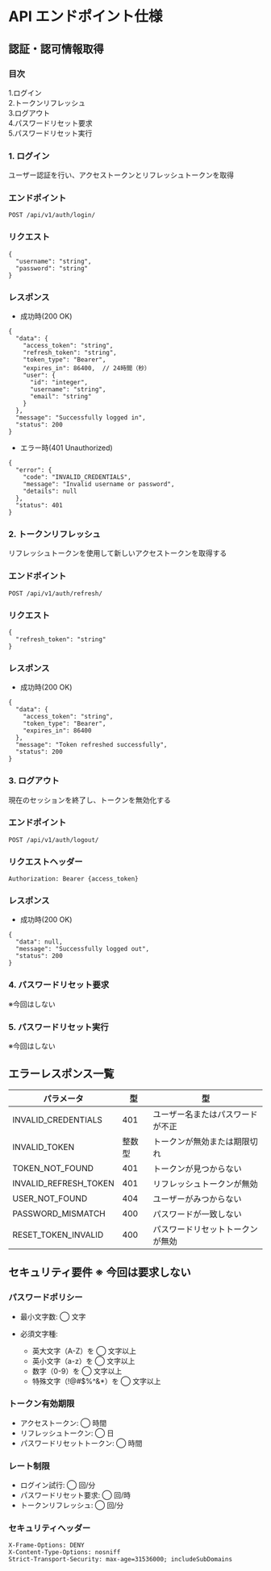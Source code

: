 # API エンドポイント仕様

## 認証・認可情報取得

### 目次

1.ログイン<br> 2.トークンリフレッシュ<br> 3.ログアウト<br> 4.パスワードリセット要求<br> 5.パスワードリセット実行<br>

### 1. ログイン

ユーザー認証を行い、アクセストークンとリフレッシュトークンを取得

### エンドポイント

```
POST /api/v1/auth/login/
```

### リクエスト

```
{
  "username": "string",
  "password": "string"
}
```

### レスポンス

- 成功時(200 OK)

```
{
  "data": {
    "access_token": "string",
    "refresh_token": "string",
    "token_type": "Bearer",
    "expires_in": 86400,  // 24時間（秒）
    "user": {
      "id": "integer",
      "username": "string",
      "email": "string"
    }
  },
  "message": "Successfully logged in",
  "status": 200
}
```

- エラー時(401 Unauthorized)

```
{
  "error": {
    "code": "INVALID_CREDENTIALS",
    "message": "Invalid username or password",
    "details": null
  },
  "status": 401
}
```

### 2. トークンリフレッシュ

リフレッシュトークンを使用して新しいアクセストークンを取得する

### エンドポイント

```
POST /api/v1/auth/refresh/
```

### リクエスト

```
{
  "refresh_token": "string"
}
```

### レスポンス

- 成功時(200 OK)

```
{
  "data": {
    "access_token": "string",
    "token_type": "Bearer",
    "expires_in": 86400
  },
  "message": "Token refreshed successfully",
  "status": 200
}
```

### 3. ログアウト

現在のセッションを終了し、トークンを無効化する

### エンドポイント

```
POST /api/v1/auth/logout/
```

### リクエストヘッダー

```
Authorization: Bearer {access_token}
```

### レスポンス

- 成功時(200 OK)

```
{
  "data": null,
  "message": "Successfully logged out",
  "status": 200
}
```

### 4. パスワードリセット要求

※今回はしない

### 5. パスワードリセット実行

※今回はしない

## エラーレスポンス一覧

| パラメータ            | 型     | 型                               |
| --------------------- | ------ | -------------------------------- |
| INVALID_CREDENTIALS   | 401    | ユーザー名またはパスワードが不正 |
| INVALID_TOKEN         | 整数型 | トークンが無効または期限切れ     |
| TOKEN_NOT_FOUND       | 401    | トークンが見つからない           |
| INVALID_REFRESH_TOKEN | 401    | リフレッシュトークンが無効       |
| USER_NOT_FOUND        | 404    | ユーザーがみつからない           |
| PASSWORD_MISMATCH     | 400    | パスワードが一致しない           |
| RESET_TOKEN_INVALID   | 400    | パスワードリセットトークンが無効 |

## セキュリティ要件 ※ 今回は要求しない

### パスワードポリシー

- 最小文字数: ◯ 文字
- 必須文字種:

  - 英大文字（A-Z）を ◯ 文字以上
  - 英小文字（a-z）を ◯ 文字以上
  - 数字（0-9）を ◯ 文字以上
  - 特殊文字（!@#$%^&\*）を ◯ 文字以上

### トークン有効期限

- アクセストークン: ◯ 時間
- リフレッシュトークン: ◯ 日
- パスワードリセットトークン: ◯ 時間

### レート制限

- ログイン試行: ◯ 回/分
- パスワードリセット要求: ◯ 回/時
- トークンリフレッシュ: ◯ 回/分

### セキュリティヘッダー

```
X-Frame-Options: DENY
X-Content-Type-Options: nosniff
Strict-Transport-Security: max-age=31536000; includeSubDomains
```
